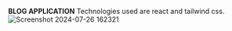**BLOG APPLICATION**
Technologies used are react and tailwind css. 
![Screenshot 2024-07-26 162321](https://github.com/user-attachments/assets/16fc56e8-91be-43ec-9432-97a709d991ab)
